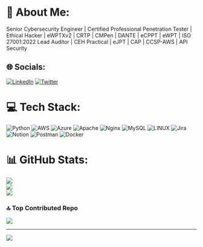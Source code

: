 # 💫 About Me:
Senior Cybersecurity Engineer | Certified Professional Penetration Tester | Ethical Hacker | eWPTXv2 | CRTP | CMPen | DANTE | eCPPT | eWPT | ISO 27001:2022 Lead Auditor | CEH Practical | eJPT | CAP | CCSP-AWS | API Security

## 🌐 Socials:
[![LinkedIn](https://img.shields.io/badge/LinkedIn-%230077B5.svg?logo=linkedin&logoColor=white)](https://linkedin.com/in/jose-francisco-flores-) [![Twitter](https://img.shields.io/badge/Twitter-%231DA1F2.svg?logo=Twitter&logoColor=white)](https://twitter.com/Fr4nzisko1) 

# 💻 Tech Stack:
![Python](https://img.shields.io/badge/python-3670A0?style=flat&logo=python&logoColor=ffdd54) ![AWS](https://img.shields.io/badge/AWS-%23FF9900.svg?style=flat&logo=amazon-aws&logoColor=white) ![Azure](https://img.shields.io/badge/azure-%230072C6.svg?style=flat&logo=azure-devops&logoColor=white) ![Apache](https://img.shields.io/badge/apache-%23D42029.svg?style=flat&logo=apache&logoColor=white) ![Nginx](https://img.shields.io/badge/nginx-%23009639.svg?style=flat&logo=nginx&logoColor=white) ![MySQL](https://img.shields.io/badge/mysql-%2300f.svg?style=flat&logo=mysql&logoColor=white) ![LINUX](https://img.shields.io/badge/Linux-FCC624?style=flat&logo=linux&logoColor=black) ![Jira](https://img.shields.io/badge/jira-%230A0FFF.svg?style=flat&logo=jira&logoColor=white) ![Notion](https://img.shields.io/badge/Notion-%23000000.svg?style=flat&logo=notion&logoColor=white) ![Postman](https://img.shields.io/badge/Postman-FF6C37?style=flat&logo=postman&logoColor=white) ![Docker](https://img.shields.io/badge/docker-%230db7ed.svg?style=flat&logo=docker&logoColor=white)
# 📊 GitHub Stats:
![](https://github-readme-stats.vercel.app/api?username=Fr4nzisko&theme=tokyonight&hide_border=false&include_all_commits=false&count_private=false)<br/>
![](https://github-readme-streak-stats.herokuapp.com/?user=Fr4nzisko&theme=tokyonight&hide_border=false)<br/>
![](https://github-readme-stats.vercel.app/api/top-langs/?username=Fr4nzisko&theme=tokyonight&hide_border=false&include_all_commits=false&count_private=false&layout=compact)

### 🔝 Top Contributed Repo
![](https://github-contributor-stats.vercel.app/api?username=Fr4nzisko&limit=5&theme=dark&combine_all_yearly_contributions=true)

---
[![](https://visitcount.itsvg.in/api?id=Fr4nzisko&icon=0&color=8)](https://visitcount.itsvg.in)

<!-- Proudly created with GPRM ( https://gprm.itsvg.in ) -->
